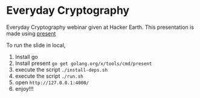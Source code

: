 # Everyday Cryptography

Everyday Cryptography webinar given at Hacker Earth. This presentation is made using [present](https://godoc.org/golang.org/x/tools/present)

To run the slide in local,

1. Install go
2. Install present `go get golang.org/x/tools/cmd/present`
3. execute the script `./install-deps.sh`
4. execute the script `./run.sh`
5. open `http://127.0.0.1:4000/`
6. enjoy!!!
